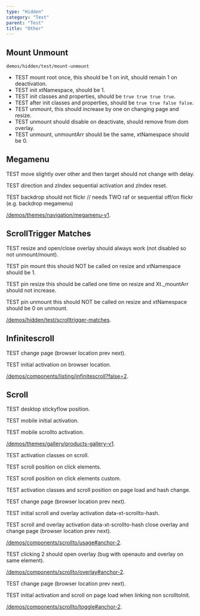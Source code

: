 ```yaml
---
type: "Hidden"
category: "Test"
parent: "Test"
title: "Other"
---
```


## Mount Unmount

`demos/hidden/test/mount-unmount`
- TEST mount root once, this should be 1 on init, should remain 1 on deactivation.
- TEST init xtNamespace, should be 1.
- TEST init classes and properties, should be `true true true true`.
- TEST after init classes and properties, should be `true true false false`.
- TEST unmount, this should increase by one on changing page and resize.
- TEST unmount should disable on deactivate, should remove from dom overlay.
- TEST unmount, unmountArr should be the same, xtNamespace should be 0.

<demo>
  <demoinline src="demos/hidden/test/mount-unmount">
  </demoinline>
</demo>

## Megamenu

TEST move slightly over other and then target should not change with delay.

TEST direction and zIndex sequential activation and zIndex reset.

TEST backdrop should not flickr // needs TWO raf or sequential off/on flickr (e.g. backdrop megamenu)

[/demos/themes/navigation/megamenu-v1](/demos/themes/navigation/megamenu-v1).

## ScrollTrigger Matches

TEST resize and open/close overlay should always work (not disabled so not unmount/mount).

TEST pin mount this should NOT be called on resize and xtNamespace should be 1.

TEST pin resize this should be called one time on resize and Xt._mountArr should not increase.

TEST pin unmount this should NOT be called on resize and xtNamespace should be 0 on unmount.

[/demos/hidden/test/scrolltrigger-matches](/demos/hidden/test/scrolltrigger-matches).

## Infinitescroll

TEST change page (browser location prev next).

TEST initial activation on browser location.

[/demos/components/listing/infinitescroll?false=2](/demos/components/listing/infinitescroll?false=2).

## Scroll

TEST desktop stickyflow position.

TEST mobile initial activation.

TEST mobile scrollto activation.

[/demos/themes/gallery/products-gallery-v1](/demos/themes/gallery/products-gallery-v1).

TEST activation classes on scroll.

TEST scroll position on click elements.

TEST scroll position on click elements custom.

TEST activation classes and scroll position on page load and hash change.

TEST change page (browser location prev next).

TEST initial scroll and overlay activation data-xt-scrollto-hash.

TEST scroll and overlay activation data-xt-scrollto-hash close overlay and change page (browser location prev next).

[/demos/components/scrollto/usage#anchor-2](/demos/components/scrollto/usage#anchor-2).

TEST clicking 2 should open overlay (bug with openauto and overlay on same element).

[/demos/components/scrollto/overlay#anchor-2](/demos/components/scrollto/overlay#anchor-2).

TEST change page (browser location prev next).

TEST initial activation and scroll on page load when linking non scrolltoInit.

[/demos/components/scrollto/toggle#anchor-2](/demos/components/scrollto/toggle#anchor-2).
